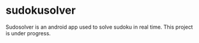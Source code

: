 # sudokusolver
Sudosolver is an android app used to solve sudoku in real time.
This project is under progress.
